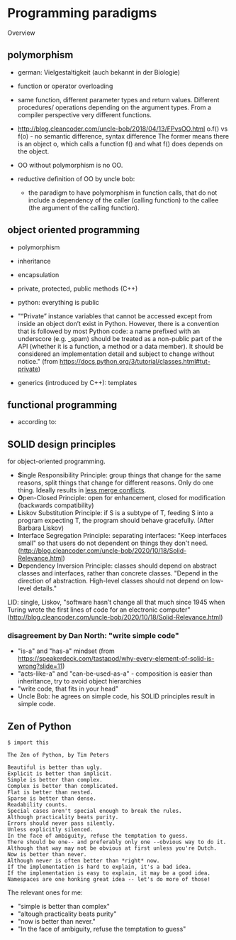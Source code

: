 # Programming paradigms
Overview 

## polymorphism 
- german: Vielgestaltigkeit (auch bekannt in der Biologie)
- function or operator overloading
- same function, different parameter types and return values. Different procedures/ operations depending on the argument types. From a compiler perspective very different functions.
- http://blog.cleancoder.com/uncle-bob/2018/04/13/FPvsOO.html
o.f() vs f(o) - no semantic difference, syntax difference 
The former means there is an object o, which calls a function f() and what f() does depends on the object.

- OO without polymorphism is no OO.
- reductive definition of OO by uncle bob:
    - the paradigm to have polymorphism in function calls, that do not include a dependency of the caller (calling function) to the callee (the argument of the calling function).


## object oriented programming
- polymorphism
- inheritance
- encapsulation

- private, protected, public methods (C++)
- python: everything is public
- "“Private” instance variables that cannot be accessed except from inside an object don’t exist in Python. However, there is a convention that is followed by most Python code: a name prefixed with an underscore (e.g. _spam) should be treated as a non-public part of the API (whether it is a function, a method or a data member). It should be considered an implementation detail and subject to change without notice." (from https://docs.python.org/3/tutorial/classes.html#tut-private)

- generics (introduced by C++): templates

## functional programming
- according to: 


## SOLID design principles
for object-oriented programming. 
- **S**ingle Responsibility Principle: group things that change for the same reasons, split things that change for different reasons. Only do one thing.
Ideally results in [less merge conflicts](https://www.freecodecamp.org/news/solid-principles-explained-in-plain-english/).
- **O**pen-Closed Principle: open for enhancement, closed for modification (backwards compatibility)
- **L**iskov Substitution Principle: if S is a subtype of T, feeding S into a program expecting T, the program should behave gracefully. (After Barbara Liskov)
- **I**nterface Segregation Principle: separating interfaces: "Keep interfaces small" so that users do not dependent on things they don't need. (http://blog.cleancoder.com/uncle-bob/2020/10/18/Solid-Relevance.html)
- **D**ependency Inversion Principle: classes should depend on abstract classes and interfaces, rather than concrete classes. "Depend in the direction of abstraction. High-level classes should not depend on low-level details." 


LID: single, Liskov, 
"software hasn’t change all that much since 1945 when Turing wrote the first lines of code for an electronic computer" (http://blog.cleancoder.com/uncle-bob/2020/10/18/Solid-Relevance.html)

### disagreement by Dan North: "write simple code"
- "is-a" and "has-a" mindset (from https://speakerdeck.com/tastapod/why-every-element-of-solid-is-wrong?slide=11)
- "acts-like-a" and "can-be-used-as-a" - composition is easier than inheritance, try to avoid object hierarchies
- "write code, that fits in your head"
- Uncle Bob: he agrees on simple code, his SOLID principles result in simple code.


## Zen of Python
```
$ import this

The Zen of Python, by Tim Peters

Beautiful is better than ugly.
Explicit is better than implicit.
Simple is better than complex.
Complex is better than complicated.
Flat is better than nested.
Sparse is better than dense.
Readability counts.
Special cases aren't special enough to break the rules.
Although practicality beats purity.
Errors should never pass silently.
Unless explicitly silenced.
In the face of ambiguity, refuse the temptation to guess.
There should be one-- and preferably only one --obvious way to do it.
Although that way may not be obvious at first unless you're Dutch.
Now is better than never.
Although never is often better than *right* now.
If the implementation is hard to explain, it's a bad idea.
If the implementation is easy to explain, it may be a good idea.
Namespaces are one honking great idea -- let's do more of those!
```

The relevant ones for me:
- "simple is better than complex"
- "altough practicality beats purity"
- "now is better than never."
- "In the face of ambiguity, refuse the temptation to guess"
